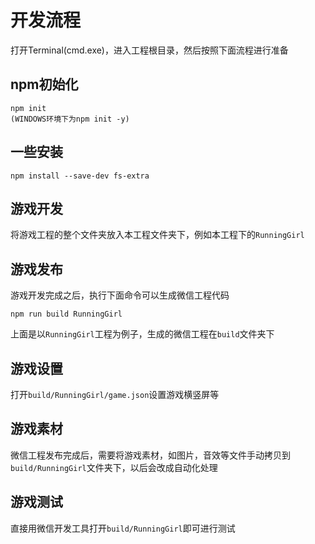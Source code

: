 # 开发流程
打开Terminal(cmd.exe)，进入工程根目录，然后按照下面流程进行准备

## npm初始化

    npm init
    (WINDOWS环境下为npm init -y)

## 一些安装

    npm install --save-dev fs-extra

## 游戏开发
将游戏工程的整个文件夹放入本工程文件夹下，例如本工程下的`RunningGirl`

## 游戏发布
游戏开发完成之后，执行下面命令可以生成微信工程代码

    npm run build RunningGirl

上面是以`RunningGirl`工程为例子，生成的微信工程在`build`文件夹下

## 游戏设置
打开`build/RunningGirl/game.json`设置游戏横竖屏等

## 游戏素材
微信工程发布完成后，需要将游戏素材，如图片，音效等文件手动拷贝到`build/RunningGirl`文件夹下，以后会改成自动化处理

## 游戏测试
直接用微信开发工具打开`build/RunningGirl`即可进行测试
    